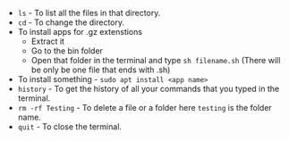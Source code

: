 * `ls` - To list all the files in that directory.
* `cd` - To change the directory.
* To install apps for .gz extenstions
    * Extract it
    * Go to the bin folder
    * Open that folder in the terminal and type `sh filename.sh` (There will be only be one file that ends with .sh)
* To install something - `sudo apt install <app name>`
* `history` - To get the history of all your commands that you typed in the terminal.
* `rm -rf Testing` - To delete a file or a folder here `testing` is the folder name.
* `quit` - To close the terminal.
